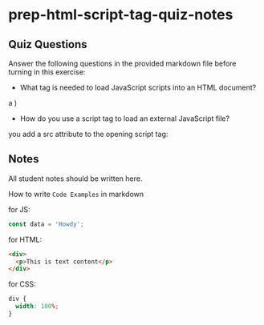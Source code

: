 # prep-html-script-tag-quiz-notes

## Quiz Questions

Answer the following questions in the provided markdown file before turning in this exercise:

- What tag is needed to load JavaScript scripts into an HTML document?

a <script> tag is needed to load javascript scripts into HTML

- How do you use a script tag to write JavaScript directly in the HTML document?

You write scripts directly into the script tag
(ex: <script>console.log("inline scripting")</script>)

- How do you use a script tag to load an external JavaScript file?

you add a src attribute to the opening script tag:

<script src="main.js"></script>

## Notes

All student notes should be written here.

How to write `Code Examples` in markdown

for JS:

```javascript
const data = 'Howdy';
```

for HTML:

```html
<div>
  <p>This is text content</p>
</div>
```

for CSS:

```css
div {
  width: 100%;
}
```
